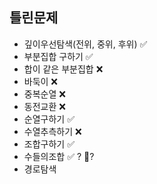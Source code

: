 ## 틀린문제
- 깊이우선탐색(전위, 중위, 후위) ✅
- 부분집합 구하기 ✅
- 합이 같은 부분집합 ❌
- 바둑이 ❌
- 중복순열 ❌
- 동전교환 ❌
- 순열구하기 ✅
- 수열추측하기 ❌
- 조합구하기 ✅
- 수들의조합 ✅ ? 🔺?
- 경로탐색
